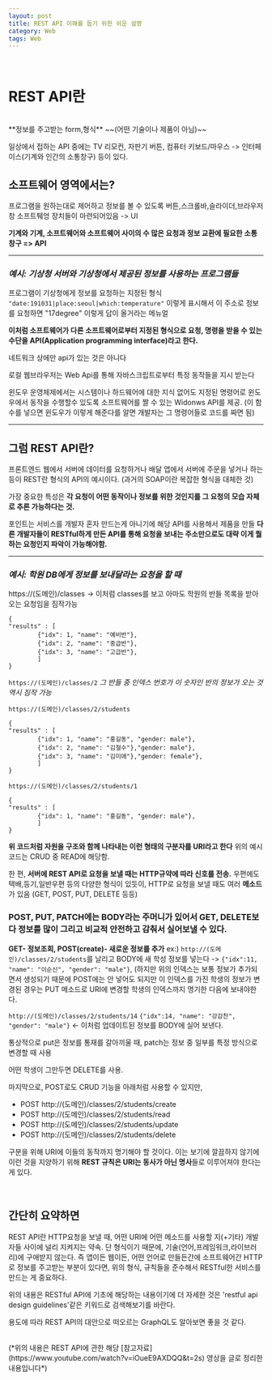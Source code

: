 ```yaml
---
layout: post
title: REST API 이해를 돕기 위한 쉬운 설명
category: Web
tags: Web
---
```


<br>

# REST API란

<br>
**정보를 주고받는 form,형식**
~~(어떤 기술이나 제품이 아님)~~

일상에서 접하는 API 중에는
TV 리모컨, 자판기 버튼, 컴퓨터 키보드/마우스 -> 인터페이스(기계와 인간의 소통창구) 등이 있다.

## 소프트웨어 영역에서는?

프로그램을 원하는대로 제어하고 정보를 볼 수 있도록
버튼,스크롤바,슬라이더,브라우저 창 소프트퉤엉 장치들이 마련되어있음 -> UI

**기계와 기계, 소프트웨어와 소프트웨어 사이의 수 많은 요청과 정보 교환에 필요한 소통창구 => API**

---

### _예시: 기상청 서버와 기상청에서 제공된 정보를 사용하는 프로그램들_

프로그램이 기상청에게 정보를 요청하는 지정된 형식
`"date:191031|place:seoul|which:temperature"`
이렇게 표시해서 이 주소로 정보를 요청하면 "17degree" 이렇게 답이 올거라는 메뉴얼

**이처럼 소프트웨어가 다른 소프트웨어로부터 지정된 형식으로 요청, 명령을 받을 수 있는 수단을 API(Application programming interface)라고 한다.**

네트워크 상에만 api가 있는 것은 아니다

로컬 웹브라우저는 Web Api를 통해 자바스크립트로부터 특정 동작들을 지시 받는다

윈도우 운영체제에서는 시스템이나 하드웨어에 대한 지식 없어도
지정된 명령어로 윈도우에서 동작을 수행할수 있도록 소프트웨어를 짤 수 있는 Widonws API를 제공. (이 함수를 넣으면 윈도우가 이렇게 해준다를 알면 개발자는 그 명령어들로 코드를 짜면 됨)

---

## 그럼 REST API란?

프론트엔드 웹에서 서버에 데이터를 요청하거나
배달 앱에서 서버에 주문을 넣거나 하는 등이
REST란 형식의 API의 예시이다. (과거의 SOAP이란 복잡한 형식을 대체한 것)

가장 중요한 특성은 **각 요청이 어떤 동작이나 정보를 위한 것인지를 그 요청의 모습 자체로 추론 가능하다는 것.**

포인트는 서비스를 개발자 혼자 만드는게 아니기에
해당 API를 사용해서 제품을 만들 **다른 개발자들이 RESTful하게 만든 API를 통해 요청을 보내는 주소만으로도 대략 이게 뭘하는 요청인지 파악이 가능해야함.**

---

### _예시: 학원 DB에게 정보를 보내달라는 요청을 할 때_

https://(도메인)/classes -> 이처럼 classes를 보고 아마도 학원의 반들 목록을 받아오는 요청임을 짐작가능

```
{
"results" : [
		{"idx": 1, "name": "예비반"},
		{"idx": 2, "name": "중급반"},
		{"idx": 3, "name": "고급반"},
	    ]
}
```

`https://(도메인)/classes/2`
_그 반들 중 인덱스 번호가 이 숫자인 반의 정보가 오는 것 역시 짐작 가능_

`https://(도메인)/classes/2/students`

```
{
"results" : [
		{"idx": 1, "name": "홍길동", "gender: male"},
		{"idx": 2, "name": "김철수"},"gender: male"},
		{"idx": 3, "name": "김미애"},"gender: female"},
	    ]
}
```

`https://(도메인)/classes/2/students/1`

```
{
"results" : [
		{"idx": 1, "name": "홍길동", "gender: male"},
	    ]
}
```

**위 코드처럼 자원을 구조와 함께 나타내는 이런 형태의 구분자를 URI라고 한다**
위의 예시코드는 CRUD 중 READ에 해당함.

한 편, **서버에 REST API로 요청을 보낼 때는 HTTP규약에 따라 신호를 전송.**
우편에도 택배,등기,일반우편 등의 다양한 형식이 있듯이, HTTP로 요청을 보낼 때도 여러 **메소드**가 있음 (GET, POST, PUT, DELETE 등등)

### POST, PUT, PATCH에는 BODY라는 주머니가 있어서 GET, DELETE보다 정보를 많이 그리고 비교적 안전하고 감춰서 실어보낼 수 있다.

**GET- 정보조회, POST(create)- 새로운 정보를 추가**
ex:) `http://(도메인)/classes/2/students`를 날리고 BODY에 새 학성 정보를 넣는다 -> `{"idx":11, "name": "이순신", "gender": "male"}`,
(하지만 위의 인덱스는 보통 정보가 추가되면서 생성되기 때문에 POST에는 안 넣어도 되지만 이 인덱스를 가진 학생의 정보가 변경된 경우는 PUT 메소드로 URI에 변경할 학생의 인덱스까지 명기한 다음에 보내야한다.

`http://(도메인)/classes/2/students/14`
`{"idx":14, "name": "강감찬", "gender": "male"}` <- 이처럼 업데이트된 정보를 BODY에 실어 보낸다.

통상적으로 put은 정보를 통재를 갈아끼울 때, patch는 정보 중 일부를 특정 방식으로 변경할 때 사용

어떤 학생이 그만두면 DELETE를 사용.

마지막으로, POST로도 CRUD 기능을 아래처럼 사용할 수 있지만,

- POST http://(도메인)/classes/2/students/create
- POST http://(도메인)/classes/2/students/read
- POST http://(도메인)/classes/2/students/update
- POST http://(도메인)/classes/2/students/delete

구분을 위해 URI에 이들의 동작까지 명기해야 할 것이다.
이는 보기에 깔끔하지 않기에 이런 것을 지양하기 위해 **REST 규칙은 URI는 동사가 아닌 명사**들로 이루어져야 한다는 게 있다.

<br>

## 간단히 요약하면

REST API란 HTTP요청을 보낼 때, 어떤 URI에 어떤 메소드를 사용할 지(+기타) 개발자들 사이에 널리 지켜지는 약속. 단 형식이기 때문에, 기술(언어,프레임워크,라이브러리)에 구애받지 않는다. 즉 앱이든 웹이든, 어떤 언어로 만들든간에 소프트웨어간 HTTP로 정보를 주고받는 부분이 있다면, 위의 형식, 규칙들을 준수해서 RESTful한 서비스를 만드는 게 중요하다.

위의 내용은 RESTful API에 기초에 해당하는 내용이기에
더 자세한 것은 'restful api design guidelines'같은 키워드로 검색해보기를 바란다.

용도에 따라 REST API의 대안으로 떠오르는 GraphQL도 알아보면 좋을 것 같다.

<br>
(*위의 내용은 REST API에 관한 해당 [참고자료](https://www.youtube.com/watch?v=iOueE9AXDQQ&t=2s) 영상을 글로 정리한 내용입니다*)
